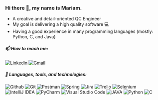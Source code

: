 ### Hi there 👋, my name is Mariam.


- A creative and detail-oriented QC Engineer
- My goal is delivering a high quality software 💻
- Having a good experience in many programming languages (mostly: Python, C, and Java) 



##### 📫 How to reach me:

[![Linkedin](https://img.shields.io/badge/linkedin-0077B5?style=for-the-badge&logo=linkedin&link=http://right)](https://www.linkedin.com/in/mariam-makram/)
[![Gmail](https://img.shields.io/badge/gmail-EA4335?style=for-the-badge&logo=gmail&link=http://right&logoColor=ffffff)](mailto:mariammakramw1@gmail.com)



##### 🔭 Languages, tools, and technologies:
![Github](https://img.shields.io/badge/github-181717?style=for-the-badge&logo=github&link=http://right&logoColor=ffffff)
![Git](https://img.shields.io/badge/git-F05032?style=for-the-badge&logo=git&link=http://right&logoColor=ffffff)
![Postman](https://img.shields.io/badge/postman-FF6C37?style=for-the-badge&logo=postman&link=http://right&logoColor=ffffff)
![Spring](https://img.shields.io/badge/spring-%236DB33F.svg?style=for-the-badge&logo=spring&logoColor=white)
![Jira](https://img.shields.io/badge/jira-0052CC?style=for-the-badge&logo=jira&link=http://right&logoColor=ffffff)
![Trello](https://img.shields.io/badge/Trello-%23026AA7.svg?style=for-the-badge&logo=Trello&logoColor=white)
![Selenium](https://img.shields.io/badge/-selenium-%43B02A?style=for-the-badge&logo=selenium&logoColor=white)
![IntelliJ IDEA](https://img.shields.io/badge/IntelliJIDEA-000000.svg?style=for-the-badge&logo=intellij-idea&logoColor=white)
![PyCharm](https://img.shields.io/badge/pycharm-143?style=for-the-badge&logo=pycharm&logoColor=black&color=black&labelColor=green)
![Visual Studio Code](https://img.shields.io/badge/Visual%20Studio%20Code-0078d7.svg?style=for-the-badge&logo=visual-studio-code&logoColor=white)
![JAVA](https://img.shields.io/badge/Java-ED8B00?style=for-the-badge&logo=java&logoColor=white)
![Python](https://img.shields.io/badge/Python-14354C?style=for-the-badge&logo=python&logoColor=white)
![C](https://img.shields.io/badge/C-00599C?style=for-the-badge&logo=c&logoColor=white)

<!--
**mariammakram/mariammakram** is a ✨ _special_ ✨ repository because its `README.md` (this file) appears on your GitHub profile.

Here are some ideas to get you started:

- 🔭 I’m currently working on ...
- 🌱 I’m currently learning ...
- 👯 I’m looking to collaborate on ...
- 🤔 I’m looking for help with ...
- 💬 Ask me about ...
- 📫 How to reach me: ...
- 😄 Pronouns: ...
- ⚡ Fun fact: ...
-->
